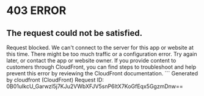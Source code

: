 # 403 ERROR

## The request could not be satisfied.

Request blocked. We can't connect to the server for this app or website at this time. There might be too much traffic or a configuration error. Try again later, or contact the app or website owner. If you provide content to customers through CloudFront, you can find steps to troubleshoot and help prevent this error by reviewing the CloudFront documentation. ```
Generated by cloudfront (CloudFront)
Request ID: 0B01uIkcU_Garwzl5j7KJu2VWbXFJV5snP6ItX7KoGfEqx5GgzmDnw==

```

